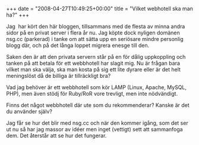 +++
date = "2008-04-27T10:49:25+00:00"
title = "Vilket webhotell ska man ha?"
+++

Jag  har kört den här bloggen, tillsammans med de flesta av minna andra sidor på en privat server i flera år nu. Jag köpte dock nyligen domänen nsg.cc (parkerad) i tanke om att sätta upp en seriösare mindre personlig blogg där, och på det långa loppet migrera enesge till den.

Saken den är att den privata servern står på en för dålig uppkoppling och tanken på att betala för ett webbhotell har slagit mig. Nu är frågan bara vilket man ska välja, ska man kosta på sig ett lite dyrare eller är det helt meningslöst då de billiga är tillräckligt bra?

Vad jag behöver är ett webbhotell som kör LAMP (Linux, Apache, MySQL, PHP), men även stödj för Ruby/RoR vore trevligt, men inte nödvändigt.

Finns det något webbhotell där ute som du rekommenderar? Kanske är det du använder själv?

Jag får se hur det blir med nsg.cc och när den kommer igång, som det ser ut nu så har jag massor av idéer men inget (vettigt) sett att sammanfoga dem. Det återstår att se hur det fungerar.

<small></small>
